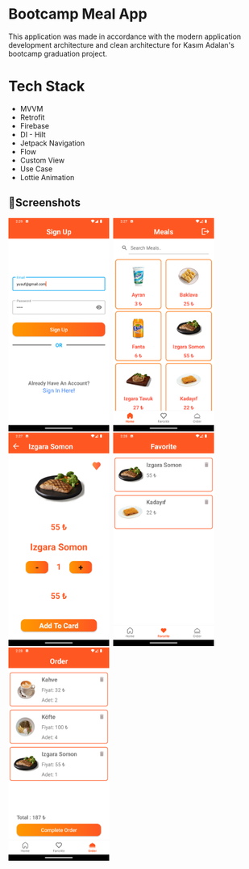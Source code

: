 # Bootcamp Meal App
This application was made in accordance with the modern application development architecture and clean architecture for Kasım Adalan's bootcamp graduation project.
# Tech Stack
- MVVM
- Retrofit
- Firebase
- DI - Hilt
- Jetpack Navigation
- Flow
- Custom View
- Use Case
- Lottie Animation
## 📸Screenshots
<img src="screenshots/signUpScreen.png" width="200" />&nbsp; <img src="screenshots/mainScreen.png" width="200" />&nbsp; <img src="screenshots/detailScreen.png" width="200" />&nbsp;
<img src="screenshots/favoriteScreen.png" width="200" />&nbsp; <img src="screenshots/orderScreen.png" width="200" />
